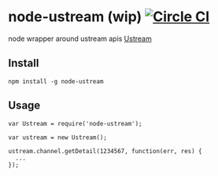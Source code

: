 node-ustream (wip) [![Circle CI](https://circleci.com/gh/superpan/node-ustream.png?style=badge)](https://circleci.com/gh/superpan/node-ustream)
============

node wrapper around ustream apis [Ustream](https://ustream.github.io/api-docs/)

## Install
```
npm install -g node-ustream
```

## Usage

```
var Ustream = require('node-ustream');

var ustream = new Ustream();

ustream.channel.getDetail(1234567, function(err, res) {
  ...
});

```
